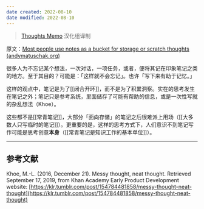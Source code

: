 ```yaml
---
date created: 2022-08-10
date modified: 2022-08-10
---
```

> [Thoughts Memo](https://paratranz.cn/projects/3131) 汉化组译制

原文：[Most people use notes as a bucket for storage or scratch thoughts (andymatuschak.org)](https://notes.andymatuschak.org/z5nw1rPzimCJYyMknDujwvP344Hv3ixCZRZV2)

很多人为不忘记某个想法，一次对话，一项任务，或者，便将其记在印象笔记之类的地方。至于其目的？可能是：「这样就不会忘记」。也许「写下来有助于记忆。」

这样的观点中，笔记是为了[[闭合开环]]，而不是为了积累洞察。实在的思考发生在笔记之外；笔记只是参考系统，里面储存了可能有帮助的信息，或是一次性写就的杂乱想法（Khoe）。

这些都不是[[常青笔记]]，大部分「面向存储」的笔记之后很难派上用场（[[大多数人只写临时的笔记]]）。更重要的是，这样的思考方式下，人们意识不到笔记写作可能是思考创意**本身**（[[常青笔记是知识工作的基本单位]]）。

___

## 参考文献

Khoe, M.-L. (2016, December 21). Messy thought, neat thought. Retrieved September 17, 2019, from Khan Academy Early Product Development website: [https://klr.tumblr.com/post/154784481858/messy-thought-neat-thought](https://klr.tumblr.com/post/154784481858/messy-thought-neat-thought)
